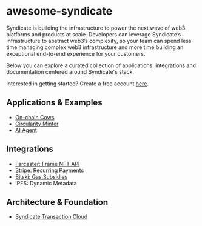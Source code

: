 # awesome-syndicate

Syndicate is building the infrastructure to power the next wave of web3 platforms and products at scale. Developers can leverage Syndicate’s infrastructure to abstract web3’s complexity, so your team can spend less time managing complex web3 infrastructure and more time building an exceptional end-to-end experience for your customers.

Below you can explore a curated collection of applications, integrations and documentation centered around Syndicate's stack. 

Interested in getting started? Create a free account [here](https://dashboard.syndicate.io/signup). 

## Applications & Examples
- [On-chain Cows](https://github.com/WillPapper/On-Chain-Cow-Farcaster-Frame)
- [Circularity Minter](https://github.com/WillPapper/circularity-minter/tree/main)
- [AI Agent](https://github.com/ianDAOs/agent-banked)

## Integrations
- [Farcaster: Frame NFT API](https://github.com/WillPapper/syndicate-farcaster-frame-starter)
- [Stripe: Recurring Payments](https://github.com/SyndicateProtocol/syndicate-stripe-nfts)
- [Bitski: Gas Subsidies](https://github.com/SyndicateProtocol/gas-subsidy-webhook-prototype) 
- IPFS: Dynamic Metadata
  
## Architecture & Foundation
- [Syndicate Transaction Cloud](https://syndicate.io/blog/transaction-cloud)








